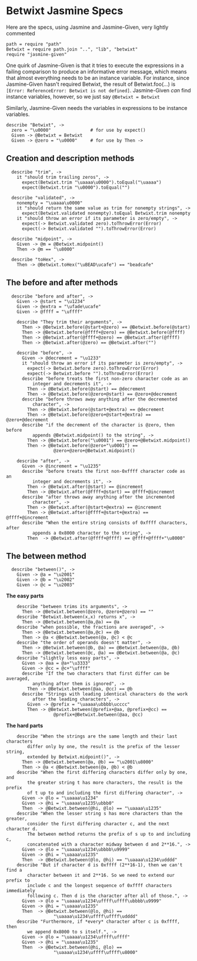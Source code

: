 # Betwixt Jasmine Specs

Here are the specs, using Jasmine and Jasmine-Given, very lightly commented

    path = require "path"
    Betwixt = require path.join "..", "lib", "betwixt"
    require "jasmine-given"

One quirk of Jasmine-Given is that it tries to execute the expressions in a
failing comparison to produce an informative error message, which means that
almost everything needs to be an instance variable. For instance, since
Jasmine-Given hasn't required Betwixt, the result of Betwixt.foo(...) is
`[Error: ReferenceError: Betwixt is not defined]`. Jasmine-Given *can* find
instance variables, however, so we just say `@Betwixt = Betwixt`

Similarly, Jasmine-Given needs the variables in expressions to be instance
variables.

    describe "Betwixt", ->
      zero = "\u0000"               # for use by expect()
      Given -> @Betwixt = Betwixt
      Given -> @zero = "\u0000"     # for use by Then ->

Creation and description methods
--------------------------------

      describe "trim", ->
        it "should trim trailing zeros", ->
          expect(Betwixt.trim "\uaaaa\u0000").toEqual("\uaaaa")
          expect(Betwixt.trim "\u0000").toEqual("")

      describe "validated", ->
        nonempty = "\uaaaa\u0000"
        it "should return the same value as trim for nonempty strings", ->
          expect(Betwixt.validated nonempty).toEqual Betwixt.trim nonempty
        it "should throw an error if its parameter is zero/empty", ->
          expect(-> Betwixt.validated zero).toThrowError(Error)
          expect(-> Betwixt.validated "").toThrowError(Error)

      describe "midpoint", ->
        Given -> @m = @Betwixt.midpoint()
        Then -> @m == "\u8000"

      describe "toHex", ->
        Then -> @Betwixt.toHex("\uBEAD\ucafe") == "beadcafe"

The before and after methods
----------------------------

      describe "before and after", ->
        Given -> @start = "\u1234"
        Given -> @extra = "\ufade\ucafe"
        Given -> @ffff = "\uffff"

        describe "They trim their arguments", ->
          Then -> @Betwixt.before(@start+@zero) == @Betwixt.before(@start)
          Then -> @Betwixt.before(@ffff+@zero) == @Betwixt.before(@ffff)
          Then -> @Betwixt.after(@ffff+@zero) == @Betwixt.after(@ffff)
          Then -> @Betwixt.after(@zero) == @Betwixt.after("")

        describe "before", ->
          Given -> @decrement = "\u1233"
          it "should throw an error if its parameter is zero/empty", ->
            expect(-> Betwixt.before zero).toThrowError(Error)
            expect(-> Betwixt.before "").toThrowError(Error)
          describe "before treats the first non-zero character code as an
              integer and decrements it", ->
            Then -> @Betwixt.before(@start) == @decrement
            Then -> @Betwixt.before(@zero+@start) == @zero+@decrement
          describe "before throws away anything after the decremented
              character", ->
            Then -> @Betwixt.before(@start+@extra) == @decrement
            Then -> @Betwixt.before(@zero+@start+@extra) == @zero+@decrement
          describe "if the decrement of the character is @zero, then before
              appends @Betwixt.midpoint() to the string", ->
            Then -> @Betwixt.before("\u0001") == @zero+@Betwixt.midpoint()
            Then -> @Betwixt.before(@zero+"\u0001") ==
                      @zero+@zero+@Betwixt.midpoint()

        describe "after", ->
          Given -> @increment = "\u1235"
          describe "before treats the first non-0xffff character code as an
              integer and decrements it", ->
            Then -> @Betwixt.after(@start) == @increment
            Then -> @Betwixt.after(@ffff+@start) == @ffff+@increment
          describe "after throws away anything after the incremented
              character", ->
            Then -> @Betwixt.after(@start+@extra) == @increment
            Then -> @Betwixt.after(@ffff+@start+@extra) == @ffff+@increment
          describe "When the entire string consists of 0xffff characters, after
              appends a 0x8000 character to the string", ->
            Then  -> @Betwixt.after(@ffff+@ffff) == @ffff+@ffff+"\u8000"

The between method
------------------

      describe "between()", ->
        Given -> @a = "\u2001"
        Given -> @b = "\u2002"
        Given -> @c = "\u2003"

**The easy parts**

        describe "between trims its arguments", ->
          Then -> @Betwixt.between(@zero, @zero+@zero) == ""
        describe "Betwixt.between(x,x) returns x", ->
          Then -> @Betwixt.between(@a,@a) == @a
        describe "when possible, the fractions are averaged", ->
          Then -> @Betwixt.between(@a,@c) == @b
          Then -> @a < @Betwixt.between(@a, @c) < @c
        describe "the order of operands doesn't matter", ->
          Then -> @Betwixt.between(@b, @a) == @Betwixt.between(@a, @b)
          Then -> @Betwixt.between(@c, @a) == @Betwixt.between(@a, @c)
        describe "slightly less easy parts", ->
          Given -> @aa = @a+"\u3333"
          Given -> @cc = @c+"\uffff"
          describe "If the two characters that first differ can be averaged,
              anything after them is ignored", ->
            Then -> @Betwixt.between(@aa, @cc) == @b
          describe "Strings with leading identical characters do the work
              after the leading characters", ->
            Given -> @prefix = "\uaaaa\ubbbb\ucccc"
            Then -> @Betwixt.between(@prefix+@aa, @prefix+@cc) ==
                      @prefix+@Betwixt.between(@aa, @cc)

**The hard parts**

        describe "When the strings are the same length and their last characters
            differ only by one, the result is the prefix of the lesser string,
            extended by Betwixt.midpoint()", ->
          Then -> @Betwixt.between(@a, @b) == "\u2001\u8000"
          Then -> @a < @Betwixt.between(@a, @b) < @b
        describe "When the first differing characters differ only by one, and
            the greater string t has more characters, the result is the prefix
            of t up to and including the first differing character", ->
          Given -> @lo = "\uaaaa\u1234"
          Given -> @hi = "\uaaaa\u1235\ubbb0"
          Then  -> @Betwixt.between(@hi, @lo) == "\uaaaa\u1235"
        describe "When the lesser string s has more characters than the greater,
            consider the first differing character c, and the next character d.
            The between method returns the prefix of s up to and including c,
            concatenated with a character midway between d and 2**16.", ->
          Given -> @lo = "\uaaaa\u1234\ubbbb\u9999"
          Given -> @hi = "\uaaaa\u1235"
          Then  -> @Betwixt.between(@lo, @hi) == "\uaaaa\u1234\udddd"
        describe "But if character d is 0xffff (2**16-1), then we can't find a
            character between it and 2**16. So we need to extend our prefix to
            include c and the longest sequence of 0xffff characters immediately
            following c. Then d is the character after all of those.", ->
          Given -> @lo = "\uaaaa\u1234\uffff\uffff\ubbbb\u9999"
          Given -> @hi = "\uaaaa\u1235"
          Then  -> @Betwixt.between(@lo, @hi) ==
                      "\uaaaa\u1234\uffff\uffff\udddd"
        describe "Furthermore, if *every* character after c is 0xffff, then
            we append 0x8000 to s itself.", ->
          Given -> @lo = "\uaaaa\u1234\uffff\uffff"
          Given -> @hi = "\uaaaa\u1235"
          Then  -> @Betwixt.between(@hi, @lo) ==
                      "\uaaaa\u1234\uffff\uffff\u8000"
